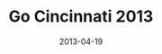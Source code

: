 ---
layout: media
category: media
title: "Go Cincinnati 2013"
date: 2013-04-19
description: "Sign up now!"
video: "https://s3.amazonaws.com/crossroadsvideomessages/gocincinnati2013promo.mp4"
video-poster: "https://www.crossroads.net/uploadedfiles/gocincinnati2013.jpg"
---